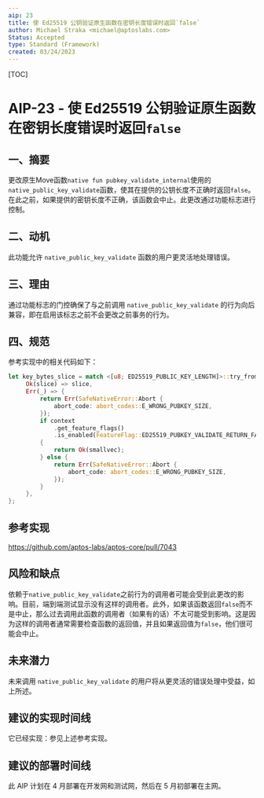 ```yaml
---
aip: 23
title: 使 Ed25519 公钥验证原生函数在密钥长度错误时返回`false`
author: Michael Straka <michael@aptoslabs.com>
Status: Accepted
type: Standard (Framework)
created: 03/24/2023
---
```


[TOC]

# AIP-23 - 使 Ed25519 公钥验证原生函数在密钥长度错误时返回`false`

## 一、摘要

更改原生Move函数`native fun pubkey_validate_internal`使用的`native_public_key_validate`函数，使其在提供的公钥长度不正确时返回`false`。在此之前，如果提供的密钥长度不正确，该函数会中止。此更改通过功能标志进行控制。



## 二、动机

此功能允许 `native_public_key_validate` 函数的用户更灵活地处理错误。



## 三、理由

通过功能标志的门控确保了与之前调用 `native_public_key_validate` 的行为向后兼容，即在启用该标志之前不会更改之前事务的行为。



## 四、规范

参考实现中的相关代码如下：

```rust
let key_bytes_slice = match <[u8; ED25519_PUBLIC_KEY_LENGTH]>::try_from(key_bytes) {
     Ok(slice) => slice,
     Err(_) => {
         return Err(SafeNativeError::Abort {
             abort_code: abort_codes::E_WRONG_PUBKEY_SIZE,
         });
         if context
             .get_feature_flags()
             .is_enabled(FeatureFlag::ED25519_PUBKEY_VALIDATE_RETURN_FALSE_WRONG_LENGTH)
         {
             return Ok(smallvec);
         } else {
             return Err(SafeNativeError::Abort {
                 abort_code: abort_codes::E_WRONG_PUBKEY_SIZE,
             });
         }
     },
};
```



## 参考实现

https://github.com/aptos-labs/aptos-core/pull/7043



## 风险和缺点

依赖于`native_public_key_validate`之前行为的调用者可能会受到此更改的影响。目前，端到端测试显示没有这样的调用者。此外，如果该函数返回`false`而不是中止，那么过去调用此函数的调用者（如果有的话）不太可能受到影响。这是因为这样的调用者通常需要检查函数的返回值，并且如果返回值为`false`，他们很可能会中止。



## 未来潜力

未来调用 `native_public_key_validate` 的用户将从更灵活的错误处理中受益，如上所述。



## 建议的实现时间线

它已经实现：参见上述参考实现。



## 建议的部署时间线

此 AIP 计划在 4 月部署在开发网和测试网，然后在 5 月初部署在主网。
